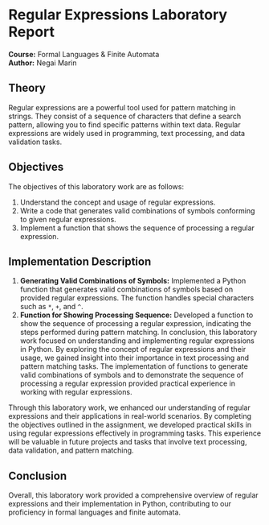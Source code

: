 # Regular Expressions Laboratory Report

**Course:** Formal Languages & Finite Automata  
**Author:** Negai Marin  

## Theory

Regular expressions are a powerful tool used for pattern matching in strings. They consist of a sequence of characters that define a search pattern, allowing you to find specific patterns within text data. Regular expressions are widely used in programming, text processing, and data validation tasks.

## Objectives

The objectives of this laboratory work are as follows:
1. Understand the concept and usage of regular expressions.
2. Write a code that generates valid combinations of symbols conforming to given regular expressions.
3. Implement a function that shows the sequence of processing a regular expression.

## Implementation Description

1. **Generating Valid Combinations of Symbols:** Implemented a Python function that generates valid combinations of symbols based on provided regular expressions. The function handles special characters such as `*`, `+`, and `^`.
2. **Function for Showing Processing Sequence:** Developed a function to show the sequence of processing a regular expression, indicating the steps performed during pattern matching.
In conclusion, this laboratory work focused on understanding and implementing regular expressions in Python. By exploring the concept of regular expressions and their usage, we gained insight into their importance in text processing and pattern matching tasks. The implementation of functions to generate valid combinations of symbols and to demonstrate the sequence of processing a regular expression provided practical experience in working with regular expressions.

Through this laboratory work, we enhanced our understanding of regular expressions and their applications in real-world scenarios. By completing the objectives outlined in the assignment, we developed practical skills in using regular expressions effectively in programming tasks. This experience will be valuable in future projects and tasks that involve text processing, data validation, and pattern matching.

## Conclusion


Overall, this laboratory work provided a comprehensive overview of regular expressions and their implementation in Python, contributing to our proficiency in formal languages and finite automata.
